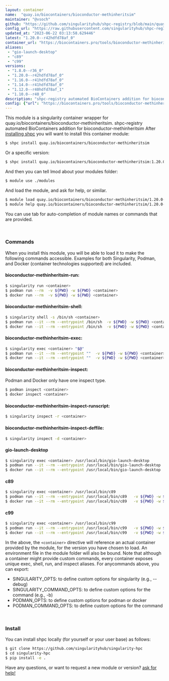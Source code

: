 ```yaml
---
layout: container
name:  "quay.io/biocontainers/bioconductor-methinheritsim"
maintainer: "@vsoch"
github: "https://github.com/singularityhub/shpc-registry/blob/main/quay.io/biocontainers/bioconductor-methinheritsim/container.yaml"
config_url: "https://raw.githubusercontent.com/singularityhub/shpc-registry/main/quay.io/biocontainers/bioconductor-methinheritsim/container.yaml"
updated_at: "2023-06-22 03:13:58.629446"
latest: "1.20.0--r42hdfd78af_0"
container_url: "https://biocontainers.pro/tools/bioconductor-methinheritsim"
aliases:
 - "gio-launch-desktop"
 - "c89"
 - "c99"
versions:
 - "1.8.0--r36_0"
 - "1.20.0--r42hdfd78af_0"
 - "1.16.0--r41hdfd78af_0"
 - "1.14.0--r41hdfd78af_0"
 - "1.12.0--r40hdfd78af_1"
 - "1.10.0--r40_0"
description: "shpc-registry automated BioContainers addition for bioconductor-methinheritsim"
config: {"url": "https://biocontainers.pro/tools/bioconductor-methinheritsim", "maintainer": "@vsoch", "description": "shpc-registry automated BioContainers addition for bioconductor-methinheritsim", "latest": {"1.20.0--r42hdfd78af_0": "sha256:38cdfdf1c617f2fe37d5cf2b5f6aa865b4a3a2bac325766a16a1055b7652a9f0"}, "tags": {"1.8.0--r36_0": "sha256:83023cc66d086697e4a53d99e4efcb6e9190569e9279679acd00ae84a24e6c4e", "1.20.0--r42hdfd78af_0": "sha256:38cdfdf1c617f2fe37d5cf2b5f6aa865b4a3a2bac325766a16a1055b7652a9f0", "1.16.0--r41hdfd78af_0": "sha256:ba8e869d560999a9373a1173b365a3372ea883c853bffc95b469e3649848f2c2", "1.14.0--r41hdfd78af_0": "sha256:bda8c47ee91a6b1388ca1d9fef04084d03417b40affebfc5776cf05c318b5587", "1.12.0--r40hdfd78af_1": "sha256:c0d94fb43fadbe67c08b413bbec5d258c068add230a12775041cae7689c05ba1", "1.10.0--r40_0": "sha256:d9e50c9b3da3b8aaf8cbae0da8c9697fca7ddba88288838fdafe8f770830858f"}, "docker": "quay.io/biocontainers/bioconductor-methinheritsim", "aliases": {"gio-launch-desktop": "/usr/local/bin/gio-launch-desktop", "c89": "/usr/local/bin/c89", "c99": "/usr/local/bin/c99"}}
---
```


This module is a singularity container wrapper for quay.io/biocontainers/bioconductor-methinheritsim.
shpc-registry automated BioContainers addition for bioconductor-methinheritsim
After [installing shpc](#install) you will want to install this container module:


```bash
$ shpc install quay.io/biocontainers/bioconductor-methinheritsim
```

Or a specific version:

```bash
$ shpc install quay.io/biocontainers/bioconductor-methinheritsim:1.20.0--r42hdfd78af_0
```

And then you can tell lmod about your modules folder:

```bash
$ module use ./modules
```

And load the module, and ask for help, or similar.

```bash
$ module load quay.io/biocontainers/bioconductor-methinheritsim/1.20.0--r42hdfd78af_0
$ module help quay.io/biocontainers/bioconductor-methinheritsim/1.20.0--r42hdfd78af_0
```

You can use tab for auto-completion of module names or commands that are provided.

<br>

### Commands

When you install this module, you will be able to load it to make the following commands accessible.
Examples for both Singularity, Podman, and Docker (container technologies supported) are included.

#### bioconductor-methinheritsim-run:

```bash
$ singularity run <container>
$ podman run --rm  -v ${PWD} -w ${PWD} <container>
$ docker run --rm  -v ${PWD} -w ${PWD} <container>
```

#### bioconductor-methinheritsim-shell:

```bash
$ singularity shell -s /bin/sh <container>
$ podman run --it --rm --entrypoint /bin/sh  -v ${PWD} -w ${PWD} <container>
$ docker run --it --rm --entrypoint /bin/sh  -v ${PWD} -w ${PWD} <container>
```

#### bioconductor-methinheritsim-exec:

```bash
$ singularity exec <container> "$@"
$ podman run --it --rm --entrypoint ""  -v ${PWD} -w ${PWD} <container> "$@"
$ docker run --it --rm --entrypoint ""  -v ${PWD} -w ${PWD} <container> "$@"
```

#### bioconductor-methinheritsim-inspect:

Podman and Docker only have one inspect type.

```bash
$ podman inspect <container>
$ docker inspect <container>
```

#### bioconductor-methinheritsim-inspect-runscript:

```bash
$ singularity inspect -r <container>
```

#### bioconductor-methinheritsim-inspect-deffile:

```bash
$ singularity inspect -d <container>
```


#### gio-launch-desktop

```bash
$ singularity exec <container> /usr/local/bin/gio-launch-desktop
$ podman run --it --rm --entrypoint /usr/local/bin/gio-launch-desktop   -v ${PWD} -w ${PWD} <container> -c " $@"
$ docker run --it --rm --entrypoint /usr/local/bin/gio-launch-desktop   -v ${PWD} -w ${PWD} <container> -c " $@"
```


#### c89

```bash
$ singularity exec <container> /usr/local/bin/c89
$ podman run --it --rm --entrypoint /usr/local/bin/c89   -v ${PWD} -w ${PWD} <container> -c " $@"
$ docker run --it --rm --entrypoint /usr/local/bin/c89   -v ${PWD} -w ${PWD} <container> -c " $@"
```


#### c99

```bash
$ singularity exec <container> /usr/local/bin/c99
$ podman run --it --rm --entrypoint /usr/local/bin/c99   -v ${PWD} -w ${PWD} <container> -c " $@"
$ docker run --it --rm --entrypoint /usr/local/bin/c99   -v ${PWD} -w ${PWD} <container> -c " $@"
```



In the above, the `<container>` directive will reference an actual container provided
by the module, for the version you have chosen to load. An environment file in the
module folder will also be bound. Note that although a container
might provide custom commands, every container exposes unique exec, shell, run, and
inspect aliases. For anycommands above, you can export:

 - SINGULARITY_OPTS: to define custom options for singularity (e.g., --debug)
 - SINGULARITY_COMMAND_OPTS: to define custom options for the command (e.g., -b)
 - PODMAN_OPTS: to define custom options for podman or docker
 - PODMAN_COMMAND_OPTS: to define custom options for the command

<br>

### Install

You can install shpc locally (for yourself or your user base) as follows:

```bash
$ git clone https://github.com/singularityhub/singularity-hpc
$ cd singularity-hpc
$ pip install -e .
```

Have any questions, or want to request a new module or version? [ask for help!](https://github.com/singularityhub/singularity-hpc/issues)